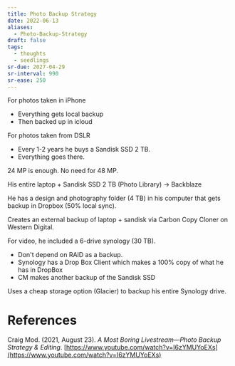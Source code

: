 ```yaml
---
title: Photo Backup Strategy
date: 2022-06-13
aliases:
  - Photo-Backup-Strategy
draft: false
tags:
  - thoughts
  - seedlings
sr-due: 2027-04-29
sr-interval: 990
sr-ease: 250
---
```

For photos taken in iPhone
- Everything gets local backup
- Then backed up in icloud

For photos taken from DSLR
- Every 1-2 years he buys a Sandisk SSD 2 TB.
- Everything goes there.

24 MP is enough. No need for 48 MP.

His entire laptop + Sandisk SSD 2 TB (Photo Library) -> Backblaze

He has a design and photography folder (4 TB) in his computer that gets backup in Dropbox (50% local sync).

Creates an external backup of laptop + sandisk via Carbon Copy Cloner on Western Digital.

For video, he included a 6-drive synology (30 TB).
- Don't depend on RAID as a backup.
- Synology has a Drop Box Client which makes a 100% copy of what he has in DropBox
- CM makes another backup of the Sandisk SSD

Uses a cheap storage option (Glacier) to backup his entire Synology drive.

# References

Craig Mod. (2021, August 23). _A Most Boring Livestream—Photo Backup Strategy & Editing_. [https://www.youtube.com/watch?v=I6zYMUYoEXs](https://www.youtube.com/watch?v=I6zYMUYoEXs)